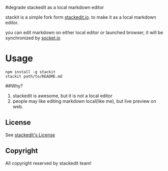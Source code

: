 
#degrade stackedit as a local markdown editor

stackit is a simple fork form [stackedit.io](stackedit.io). to make it as a local markdown editor.

you can edit markdown on either local editor or launched browser, it will be synchronized by [socket.io](socket.io)

# Usage


```
npm install -g stackit
stackit path/to/README.md

```


##Why?

1. stackedit is awesome, but it is not a local editor
2. people may like editing markdown local(like me), but live preview on web. 


## License

See [stackedit's License](https://github.com/benweet/stackedit/blob/master/LICENSE.txt)

## Copyright


All copyright reserved by stackedit team!
